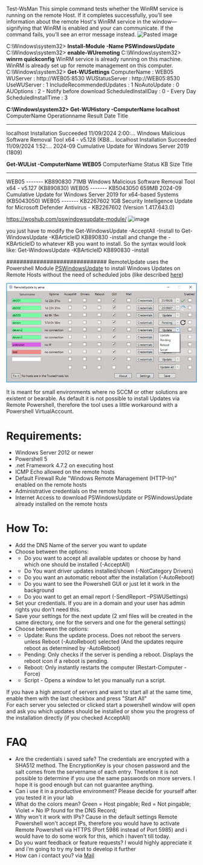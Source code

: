 
Test-WsMan <Target IP>
This simple command tests whether the WinRM service is running on the remote Host. If it completes successfully, you’ll see information about the remote Host's WinRM service in the window—signifying that WinRM is enabled and your <Target Host> can communicate. If the command fails, you’ll see an error message instead. 
![Pasted image](https://github.com/user-attachments/assets/034c90ce-92b9-4d55-8ab8-f1a76545f65b)

C:\Windows\system32> **Install-Module -Name PSWindowsUpdate**
C:\Windows\system32> **enable-WUremoting**
C:\Windows\system32> **winrm quickconfig**
WinRM service is already running on this machine.
WinRM is already set up for remote management on this computer.
C:\Windows\system32>      **Get-WUSettings**
ComputerName              : WEB05
WUServer                  : http://WEB05:8530
WUStatusServer            : http://WEB05:8530
UseWUServer               : 1
IncludeRecommendedUpdates : 1
NoAutoUpdate              : 0
AUOptions                 : 2 - Notify before download
ScheduledInstallDay       : 0 - Every Day
ScheduledInstallTime      : 3

**C:\Windows\system32> Get-WUHistory -ComputerName localhost**
ComputerName Operationname  Result     Date                Title
------------ -------------  ------     ----                -----
localhost    Installation   Succeeded  11/09/2024 2:00:... Windows Malicious Software Removal Tool x64 - v5.128 (KB8...
localhost    Installation   Succeeded  11/09/2024 1:52:... 2024-09 Cumulative Update for Windows Server 2019 (1809)


**Get-WUList -ComputerName WEB05**
ComputerName Status     KB          Size Title
------------ ------     --          ---- -----
WEB05 -------    KB890830    71MB Windows Malicious Software Removal Tool x64 - v5.127 (KB890830)
WEB05 -------    KB5043050  659MB 2024-09 Cumulative Update for Windows Server 2019 for x64-based Systems (KB5043050)
WEB05 -------    KB2267602    1GB Security Intelligence Update for Microsoft Defender Antivirus - KB2267602 (Version 1.417.643.0)



https://woshub.com/pswindowsupdate-module/
![image](https://github.com/user-attachments/assets/278d0950-1e22-41ca-a4b4-69d36b1bab1c)

you just have to modify the Get-WindowsUpdate -AcceptAll -Install to Get-WindowsUpdate -KBArticleID KB890830 -install and change the -KBArticleID to whatever KB you want to install.
So the syntax would look like: Get-WindowsUpdate -KBArticleID KB890830 -install

##############################
RemoteUpdate uses the Powershell Module <a href="https://www.powershellgallery.com/packages/PSWindowsUpdate" target="_blank">PSWindowsUpdate</a> to install Windows Updates on Remote Hosts without the need of scheduled jobs (like described <a href="http://woshub.com/pswindowsupdate-module/" target="_blank">here</a>)

<p align="center">
  <img alt="RemoteUpdate in action" src="https://raw.githubusercontent.com/aimaat/RemoteUpdate/master/RemoteUpdate.png">
</p>

It is meant for small environments where no SCCM or other solutions are existent or bearable.
As default it is not possible to install Updates via Remote Powershell, therefore the tool uses a little workaround with a Powershell VirtualAccount.

# Requirements:
* Windows Server 2012 or newer
* Powershell 5
* .net Framework 4.7.2 on executing host
* ICMP Echo allowed on the remote hosts
* Default Firewall Rule "Windows Remote Management (HTTP-In)" enabled on the remote hosts
* Administrative credentials on the remote hosts
* Internet Access to download PSWindowsUpdate or PSWindowsUpdate already installed on the remote hosts

# How To:
* Add the DNS Name of the server you want to update
* Choose between the options:
* * Do you want to accept all available updates or choose by hand which one should be installed (-AcceptAll)
* * Do You want driver updates installed/shown (-NotCategory Drivers)
* * Do you want an automatic reboot after the installation (-AutoReboot)
* * Do you want to see the Powershell GUI or just let it work in the background
* * Do you want to get an email report (-SendReport –PSWUSettings)
* Set your credentials. If you are in a domain and your user has admin rights you don't need this.
* Save your settings for the next update (2 xml files will be created in the same directory, one for the servers and one for the general settings)
* Choose between the options:
* * Update: Runs the update process. Does not reboot the servers unless Reboot (-AutoReboot) selected (And the updates require reboot as determined by -AutoReboot)
* * Pending: Only checks if the server is pending a reboot. Displays the reboot icon if a reboot is pending.
* * Reboot: Only instantly restarts the computer (Restart-Computer -Force)
* * Script - Opens a window to let you manually run a script.

If you have a high amount of servers and want to start all at the same time, enable them with the last checkbox and press "Start All"<br>
For each server you selected or clicked start a powershell window will open and ask you which updates should be installed or show you the progress of the installation directly (if you checked AcceptAll)

# FAQ
* Are the credentials i saved safe? The credentials are encrypted with a SHA512 method. The EncryptionKey is your chosen password and the salt comes from the servername of each entry. Therefore it is not possible to determine if you use the same passwords on more servers. I hope it is good enough but can not guarantee anything.
* Can i use it in a productive environment? Please decide for yourself after you tested it in your lab
* What do the colors mean? Green = Host pingable; Red = Not pingable; Violet = No IP found for the DNS Record;
* Why won't it work with IPs? Cause in the default settings Remote Powershell won't accept IPs, therefore you would have to activate Remote Powershell via HTTPS (Port 5986 instead of Port 5985) and i would have to do some work for this, which i haven't till today.
* Do you want feedback or feature requests? I would highly appreciate it and i'm going to try my best to develop it further
* How can i contact you? via <a href="mailto:info@aima.at?subject=RemoteUpdate">Mail</a>
